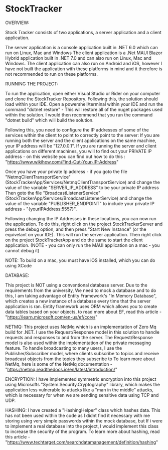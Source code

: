 # StockTracker

OVERVIEW:

Stock Tracker consists of two applications, a server application and a client application.

The server application is a console application built in .NET 6.0 which can run on Linux, Mac and Windows
The client application is a .Net MAUI Blazor Hybrid application built in .NET 7.0 and can also run on Linux, Mac and Windows. The client application can also run on Android and iOS, however I have not built the application with these platforms in mind and it therefore is not recommended to run on these platforms.


RUNNING THE PROJECT:

To run the application, open either Visual Studio or Rider on your computer and clone the StockTracker Repository.
Following this, the solution should load within your IDE.
Open a powershell/terminal within your IDE and run the command "dotnet restore" - This will restore all of the nuget packages used within the solution.
I would then recommend that you run the command "dotnet build" which will build the solution.

Following this, you need to configure the IP addresses of some of the services within the client to point to correctly point to the server:
If you are running both the server and the client applications on the same machine, your IP address will be "127.0.0.1".
If you are running the server and client applications on different machines, you will to find out your PRIVATE IP address - on this website you can find out how to do this : "https://www.wikihow.com/Find-Out-Your-IP-Address"

Once you have your private Ip address - if you goto the file "NetmqClientTransportService" (StockTrackerApp/Services/NetmqClientTransportService) and change the value of the variable "SERVER_IP_ADDRESS" to be your private IP address
Then goto the file "BroadcastListenerService" (StockTrackerApp/Services/BroadcastListenerService) and change the value of the variable "PUBLISHER_ENDPOINT" to include your private IP address - "{yourIPAddress:5557}".

Following changing the IP Addresses in these locations, you can now run the application.
To do this, right click on the project StockTrackerServer and press the debug option, and then press "Start New Instance" (or the equivelant on your IDE). This will run the server application.
Then right click on the project StockTrackerApp and do the same to start the client application. (NOTE - you can only run the MAUI application on a mac - you cannot debug it)

NOTE: To build on a mac, you must have iOS installed, which you can do using XCode


DATABASE:

This project is NOT using a conventional database server.
Due to the requirements from the university, We need to mock a database and to do this, I am taking advantage of Entity Framework's "In Memory Database", which creates a new instance of a database every time that the server application is ran.
Entity framework uses ORM which allows you to create data tables based on your objects, to read more about EF, read this article - "https://learn.microsoft.com/en-us/ef/core/"


NETMQ:
This project uses NetMq which is an implementation of Zero Mq build for .NET.
I use the Request/Response model in this solution to handle requests and responses to and from the server. The Request/Response model is also used within the implementation of the private messaging feature.
To handle broadcasting to many users, I use the Publisher/Subscriber model, where clients subscribe to topics and receive broadcast objects from the topics they subscribe to
To learn more about NetMq, here is some of the NetMq documentation - "https://netmq.readthedocs.io/en/latest/introduction/"


ENCRYPTION:
I have implemented symmetric encryption into this project using Microsofts "System.Security.Cryptography" library, which makes the application less vulnerable to attacks like a "man in the middle" attacks, which is necessary for when we are sending sensitive data using TCP and UDP.


HASHING:
I have created a "HashingHelper" class which hashes data. This has not been used within the code as I didnt find it necessary with me storing using very simple passwords within the mock database, but If i were to implement a real database into the project, I would implement this class to increase the security of the program.
To learn more about hashing, read this article - "https://www.techtarget.com/searchdatamanagement/definition/hashing"

